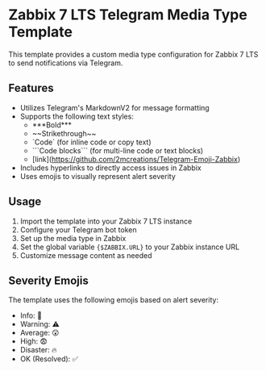 # Zabbix 7 LTS Telegram Media Type Template

This template provides a custom media type configuration for Zabbix 7 LTS to send notifications via Telegram.

## Features

- Utilizes Telegram's MarkdownV2 for message formatting
- Supports the following text styles:
  - \*\*\*Bold***
  - \~~Strikethrough~~
  - \`Code` (for inline code or copy text)
  - \```Code blocks``` (for multi-line code or text blocks)
  - \[link](https://github.com/2mcreations/Telegram-Emoji-Zabbix)
- Includes hyperlinks to directly access issues in Zabbix
- Uses emojis to visually represent alert severity

## Usage

1. Import the template into your Zabbix 7 LTS instance
2. Configure your Telegram bot token
3. Set up the media type in Zabbix
4. Set the global variable `{$ZABBIX.URL}` to your Zabbix instance URL
5. Customize message content as needed

## Severity Emojis

The template uses the following emojis based on alert severity:

- Info: 👀
- Warning: ⚠️
- Average: 😲
- High: 😨
- Disaster: 🔥
- OK (Resolved): ✅
